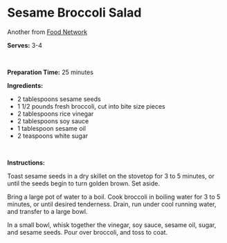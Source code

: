 Sesame Broccoli Salad
=====================

Another from [Food Network](http://foodnetwork.com)

**Serves:** 3-4

 

**Preparation Time:** 25 minutes

**Ingredients:**

-   2 tablespoons sesame seeds
-   1 1/2 pounds fresh broccoli, cut into bite size pieces
-   2 tablespoons rice vinegar
-   2 tablespoons soy sauce
-   1 tablespoon sesame oil
-   2 teaspoons white sugar

 

**Instructions:**

Toast sesame seeds in a dry skillet on the stovetop for 3 to 5 minutes, or until the seeds begin to turn golden brown. Set aside.

Bring a large pot of water to a boil. Cook broccoli in boiling water for 3 to 5 minutes, or until desired tenderness. Drain, run under cool running water, and transfer to a large bowl.

In a small bowl, whisk together the vinegar, soy sauce, sesame oil, sugar, and sesame seeds. Pour over broccoli, and toss to coat.
